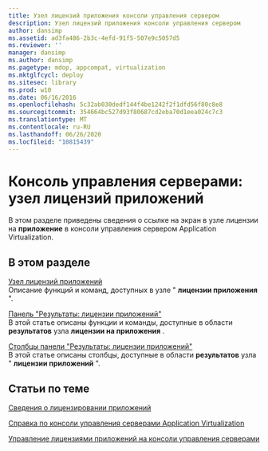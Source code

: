 ```yaml
---
title: Узел лицензий приложения консоли управления сервером
description: Узел лицензий приложения консоли управления сервером
author: dansimp
ms.assetid: ad3fa486-2b3c-4efd-91f5-507e9c5057d5
ms.reviewer: ''
manager: dansimp
ms.author: dansimp
ms.pagetype: mdop, appcompat, virtualization
ms.mktglfcycl: deploy
ms.sitesec: library
ms.prod: w10
ms.date: 06/16/2016
ms.openlocfilehash: 5c32ab030dedf144f4be1242f2f1dfd56f80c8e8
ms.sourcegitcommit: 354664bc527d93f80687cd2eba70d1eea024c7c3
ms.translationtype: MT
ms.contentlocale: ru-RU
ms.lasthandoff: 06/26/2020
ms.locfileid: "10815439"
---
```

# Консоль управления серверами: узел лицензий приложений


В этом разделе приведены сведения о ссылке на экран в узле лицензии на **приложение** в консоли управления сервером Application Virtualization.

## В этом разделе


<a href="" id="applications-licenses-node"></a>[Узел лицензий приложений](applications-licenses-node.md)  
Описание функций и команд, доступных в узле " **лицензии приложения** ".

<a href="" id="applications-licenses-results-pane"></a>[Панель "Результаты: лицензии приложений"](applications-licenses-results-pane.md)  
В этой статье описаны функции и команды, доступные в области **результатов** узла **лицензии на приложения** .

<a href="" id="applications-licenses-results-pane-columns"></a>[Столбцы панели "Результаты: лицензии приложений"](applications-licenses-results-pane-columns.md)  
В этой статье описаны столбцы, доступные в области **результатов** узла " **лицензии приложений** ".

## Статьи по теме


[Сведения о лицензировании приложений](about-application-licensing.md)

[Справка по консоли управления серверами Application Virtualization](application-virtualization-server-management-console-reference.md)

[Управление лицензиями приложений на консоли управления серверами](how-to-manage-application-licenses-in-the-server-management-console.md)

 

 





